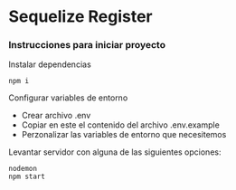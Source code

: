 # Sequelize Register

### Instrucciones para iniciar proyecto

Instalar dependencias
```
npm i
```

Configurar variables de entorno
- Crear archivo .env
- Copiar en este el contenido del archivo .env.example
- Perzonalizar las variables de entorno que necesitemos

Levantar servidor con alguna de las siguientes opciones:
```
nodemon
npm start
```